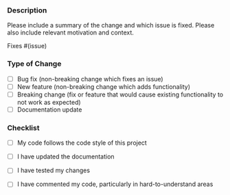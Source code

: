 ### Description

Please include a summary of the change and which issue is fixed. Please also include relevant motivation and context.

Fixes #(issue)

### Type of Change

- [ ] Bug fix (non-breaking change which fixes an issue)
- [ ] New feature (non-breaking change which adds functionality)
- [ ] Breaking change (fix or feature that would cause existing functionality to not work as expected)
- [ ] Documentation update

### Checklist

- [ ] My code follows the code style of this project
- [ ] I have updated the documentation
- [ ] I have tested my changes
- [ ] I have commented my code, particularly in hard-to-understand areas

